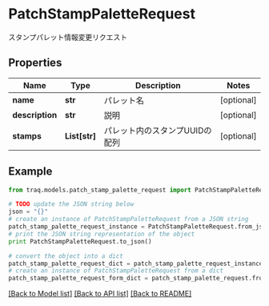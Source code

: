 # PatchStampPaletteRequest

スタンプパレット情報変更リクエスト

## Properties

Name | Type | Description | Notes
------------ | ------------- | ------------- | -------------
**name** | **str** | パレット名 | [optional] 
**description** | **str** | 説明 | [optional] 
**stamps** | **List[str]** | パレット内のスタンプUUIDの配列 | [optional] 

## Example

```python
from traq.models.patch_stamp_palette_request import PatchStampPaletteRequest

# TODO update the JSON string below
json = "{}"
# create an instance of PatchStampPaletteRequest from a JSON string
patch_stamp_palette_request_instance = PatchStampPaletteRequest.from_json(json)
# print the JSON string representation of the object
print PatchStampPaletteRequest.to_json()

# convert the object into a dict
patch_stamp_palette_request_dict = patch_stamp_palette_request_instance.to_dict()
# create an instance of PatchStampPaletteRequest from a dict
patch_stamp_palette_request_form_dict = patch_stamp_palette_request.from_dict(patch_stamp_palette_request_dict)
```
[[Back to Model list]](../README.md#documentation-for-models) [[Back to API list]](../README.md#documentation-for-api-endpoints) [[Back to README]](../README.md)



